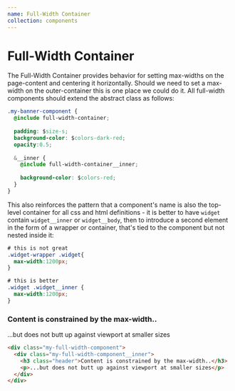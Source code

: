 ```yaml
---
name: Full-Width Container
collection: components
---
```


# Full-Width Container
The Full-Width Container provides behavior for setting max-widths on the page-content and centering it horizontally. Should we need to set a max-width on the outer-container this is one place we could do it. All full-width components should extend the abstract class as follows:

```css
.my-banner-component {
  @include full-width-container;
  
  padding: $size-s;
  background-color: $colors-dark-red;
  opacity:0.5;
  
  &__inner {
    @include full-width-container__inner;
    
    background-color: $colors-red;
  }
}
```

This also reinforces the pattern that a component's name is also the top-level container for all css and html definitions - it is better to have `widget` contain `widget__inner` or `widget__body`, then to introduce a second element in the form of a wrapper or container, that's tied to the component but not nested inside it:

```css
# this is not great
.widget-wrapper .widget{
  max-width:1200px;
}

# this is better
.widget .widget__inner {
  max-width:1200px;
}
```

<div class="my-full-width-component">
  <div class="my-full-width-component__inner">
    <h3>Content is constrained by the max-width..</h3>
    <p>...but does not butt up against viewport at smaller sizes</p>
  </div>
</div>

```html
<div class="my-full-width-component">
  <div class="my-full-width-component__inner">
    <h3 class="header">Content is constrained by the max-width..</h3>
    <p>...but does not butt up against viewport at smaller sizes</p>
  </div>
</div>
```
